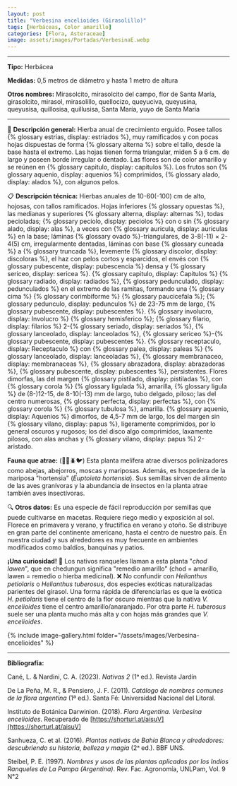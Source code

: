 ```yaml
---
layout: post
title: "Verbesina encelioides (Girasolillo)"
tags: [Herbáceas, Color amarillo]
categories: [Flora, Asteraceae]
image: assets/images/Portadas/VerbesinaE.webp
---
```


***

**Tipo:** Herbácea

**Medidas:** 0,5 metros de diámetro y  hasta 1 metro de altura

**Otros nombres:** Mirasolcito, mirasolcito del campo, flor de Santa María, girasolcito, mirasol, mirasolillo, quellocizo, queyuciva, queyusina, queyusisa, quillosisa, quillusisa, Santa María, yuyo de Santa María

***

🌱 **Descripción general:** Hierba anual de crecimiento erguido. Posee tallos {% glossary estrias, display: estriados %}, muy ramificados y con pocas hojas dispuestas de forma {% glossary alterna %} sobre el tallo, desde la base hasta el extremo. Las hojas tienen forma triangular, miden 5 a 6 cm. de largo y poseen borde irregular o dentado. Las flores son de color amarillo y se reúnen en {% glossary capitulo, display: capitulos %}. Los frutos son {% glossary aquenio, display: aquenios %} comprimidos, {% glossary alado, display: alados %}, con algunos pelos.

📋 **Descripción técnica:** Hierbas anuales de 10-60(-100) cm de alto, hojosas, con tallos ramificados. Hojas inferiores {% glossary opuestas %}, las medianas y superiores {% glossary alterna, display: alternas %}, todas pecioladas; {% glossary peciolo, display: peciolos %} con o sin {% glossary alado, display: alas %}, a veces con {% glossary auricula, display: auriculas %} en la base; láminas {% glossary ovado %}-triangulares, de 3-8(-11) × 2- 4(5) cm, irregularmente dentadas, láminas con base {% glossary cuneada %} a {% glossary truncada %}, levemente {% glossary discolor, display: discoloras %}, el haz con pelos cortos y esparcidos, el envés con {% glossary pubescente, display: pubescencia %} densa y {% glossary sericeo, display: sericea %}. {% glossary capitulo, display: Capitulos %} {% glossary radiado, display: radiados %}, {% glossary pedunculado, display: pedunculados %} en el extremo de las ramitas, formando una {% glossary cima %} {% glossary corimbiforme %} {% glossary paucicefala %}; {% glossary pedunculo, display: pedunculos %} de 23-75 mm de largo, {% glossary pubescente, display: pubescentes %}. {% glossary involucro, display: Involucro %} {% glossary hemisferico %}; {% glossary filario, display: filarios %} 2-{% glossary seriado, display: seriados %}, {% glossary lanceolado, display: lanceolados %}, {% glossary sericeo %}-{% glossary pubescente, display: pubescentes %}. {% glossary receptaculo, display: Receptaculo %} con {% glossary palea, display: paleas %} {% glossary lanceolado, display: lanceoladas %}, {% glossary membranaceo, display: membranaceas %}, {% glossary abrazadora, display: abrazadoras %}, {% glossary pubescente, display: pubescentes %}, persistentes. Flores dimorfas, las del margen {% glossary pistilado, display: pistiladas %}, con {% glossary corola %} {% glossary ligulada %}, amarilla, {% glossary ligula %} de (8-)12-15, de 8-10(-13) mm de largo, tubo delgado, piloso; las del centro numerosas, {% glossary perfecta, display: perfectas %}, con {% glossary corola %} {% glossary tubulosa %}, amarilla. {% glossary aquenio, display: Aquenios %} dimorfos, de 4,5-7 mm de largo, los del margen sin {% glossary vilano, display: papus %}, ligeramente comprimidos, por lo general oscuros y rugosos; los del disco algo comprimidos, laxamente pilosos, con alas anchas y {% glossary vilano, display: papus %} 2-aristado.

**Fauna que atrae:** (🦋🐝🪲🐦) Esta planta melífera atrae diversos polinizadores como abejas, abejorros, moscas y mariposas. Además, es hospedera de la mariposa "hortensia" (*Euptoieta hortensia*). Sus semillas sirven de alimento de las aves granívoras y la abundancia de insectos en la planta atrae también aves insectívoras.

🔍 **Otros datos:** Es una especie de fácil reproducción por semillas que puede cultivarse en macetas. Requiere riego medio y exposición al sol. Florece en primavera y verano, y fructifica en verano y otoño. Se distribuye en gran parte del continente americano, hasta el centro de nuestro país. En nuestra ciudad y sus alrededores es muy frecuente en ambientes modificados como baldíos, banquinas y patios.

**¡Una curiosidad!** 👀 Los nativos ranqueles llaman a esta planta "*chod lawen*", que en chedungun significa "remedio amarillo" (chod = amarillo, lawen = remedio o hierba medicinal).
❌ No confundir con *Helianthus petiolaris* o *Helianthus tuberosus*, dos especies exóticas naturalizadas parientes del girasol. Una forma rápida de diferenciarlas es que la exótica *H. petiolaris* tiene el centro de la flor oscuro mientras que la nativa *V. encelioides* tiene el centro amarillo/anaranjado. Por otra parte *H. tuberosus* suele ser una planta mucho más alta y con hojas más grandes que *V. encelioides*.

 {% include image-gallery.html folder="/assets/images/Verbesina-encelioides" %}

***

**Bibliografía:**

Cané, L. & Nardini, C. A. (2023). *Nativas 2* (1ᵃ ed.). Revista Jardín

De La Peña, M. R., & Pensiero, J. F. (2011). *Catálogo de nombres comunes de la flora argentina* (1ª ed.). Santa Fé: Universidad Nacional del Litoral.

Instituto de Botánica Darwinion. (2018). *Flora Argentina. Verbesina encelioides*. Recuperado de 
[https://shorturl.at/aisuV](https://shorturl.at/aisuV)

Sanhueza, C. et al. (2016). *Plantas nativas de Bahía Blanca y alrededores: descubriendo su historia, belleza y magia* (2ᵃ ed.). BBF UNS.

Steibel, P. E. (1997). *Nombres y usos de las plantas aplicados por los Indios Ranqueles de La Pampa (Argentina)*. Rev. Fac. Agronomía, UNLPam, Vol. 9 N°2
